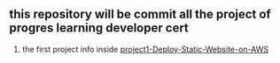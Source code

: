 ## this repository will be commit all the project of progres learning developer cert
1. the first project info inside [project1-Deploy-Static-Website-on-AWS](project1-Deploy-Static-Website-on-AWS)